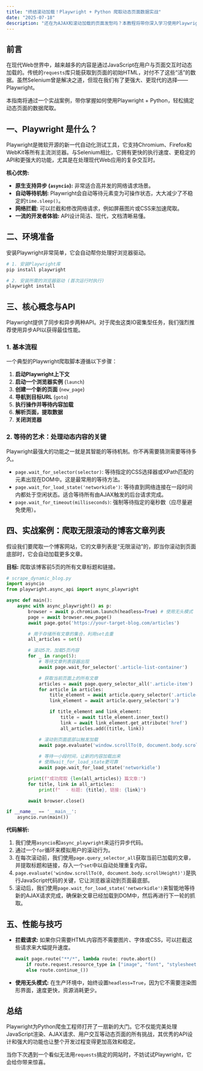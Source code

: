 ```yaml
---
title: "终结滚动加载！Playwright + Python 爬取动态页面数据实战"
date: "2025-07-18"
description: "还在为AJAX和滚动加载的页面发愁吗？本教程将带你深入学习使用Playwright和Python，通过实战案例，掌握如何精准地等待元素、模拟用户交互，并高效地从动态Web页面中提取数据，让你的爬虫能力提升一个台阶。"
---
```


## 前言

在现代Web世界中，越来越多的内容是通过JavaScript在用户与页面交互时动态加载的。传统的`requests`库只能获取到页面的初始HTML，对付不了这些“活”的数据。虽然Selenium曾是解决之道，但现在我们有了更强大、更现代的选择——Playwright。

本指南将通过一个实战案例，带你掌握如何使用Playwright + Python，轻松搞定动态页面的数据爬取。

## 一、Playwright 是什么？

Playwright是微软开源的新一代自动化测试工具，它支持Chromium、Firefox和WebKit等所有主流浏览器。与Selenium相比，它拥有更快的执行速度、更稳定的API和更强大的功能，尤其是在处理现代Web应用的复杂交互时。

**核心优势:**

*   **原生支持异步 (`asyncio`):** 非常适合高并发的网络请求场景。
*   **自动等待机制:** Playwright会自动等待元素变为可操作状态，大大减少了不稳定的`time.sleep()`。
*   **网络拦截:** 可以拦截和修改网络请求，例如屏蔽图片或CSS来加速爬取。
*   **一流的开发者体验:** API设计简洁、现代，文档清晰易懂。

## 二、环境准备

安装Playwright非常简单，它会自动帮你处理好浏览器驱动。

```bash
# 1. 安装Playwright库
pip install playwright

# 2. 安装所需的浏览器驱动 (首次运行时执行)
playwright install
```

## 三、核心概念与API

Playwright提供了同步和异步两种API。对于爬虫这类IO密集型任务，我们强烈推荐使用异步API以获得最佳性能。

### 1. 基本流程

一个典型的Playwright爬取脚本遵循以下步骤：

1.  **启动Playwright上下文**
2.  **启动一个浏览器实例** (`launch`)
3.  **创建一个新的页面** (`new_page`)
4.  **导航到目标URL** (`goto`)
5.  **执行操作并等待内容加载**
6.  **解析页面，提取数据**
7.  **关闭浏览器**

### 2. 等待的艺术：处理动态内容的关键

Playwright最强大的功能之一就是其智能的等待机制。你不再需要猜测需要等待多久。

*   `page.wait_for_selector(selector)`: 等待指定的CSS选择器或XPath匹配的元素出现在DOM中。这是最常用的等待方法。
*   `page.wait_for_load_state('networkidle')`: 等待直到网络连接在一段时间内都处于空闲状态。适合等待所有由AJAX触发的后台请求完成。
*   `page.wait_for_timeout(milliseconds)`: 强制等待指定的毫秒数（应尽量避免使用）。

## 四、实战案例：爬取无限滚动的博客文章列表

假设我们要爬取一个博客网站，它的文章列表是“无限滚动”的，即当你滚动到页面底部时，它会自动加载更多文章。

**目标:** 爬取该博客前5页的所有文章标题和链接。

```python
# scrape_dynamic_blog.py
import asyncio
from playwright.async_api import async_playwright

async def main():
    async with async_playwright() as p:
        browser = await p.chromium.launch(headless=True) # 使用无头模式
        page = await browser.new_page()
        await page.goto('https://your-target-blog.com/articles')

        # 用于存储所有文章的集合，利用set去重
        all_articles = set()

        # 滚动5次，加载5页内容
        for _ in range(5):
            # 等待文章列表容器出现
            await page.wait_for_selector('.article-list-container')

            # 获取当前页面上的所有文章
            articles = await page.query_selector_all('.article-item')
            for article in articles:
                title_element = await article.query_selector('.article-title')
                link_element = await article.query_selector('a')

                if title_element and link_element:
                    title = await title_element.inner_text()
                    link = await link_element.get_attribute('href')
                    all_articles.add((title, link))

            # 滚动到页面底部以触发加载
            await page.evaluate('window.scrollTo(0, document.body.scrollHeight)')
            
            # 等待一小段时间，让新的内容加载出来
            # 使用wait_for_load_state更可靠
            await page.wait_for_load_state('networkidle')

        print(f"成功爬取 {len(all_articles)} 篇文章:")
        for title, link in all_articles:
            print(f"  - 标题: {title}, 链接: {link}")

        await browser.close()

if __name__ == '__main__':
    asyncio.run(main())

```

**代码解析:**

1.  我们使用`asyncio`和`async_playwright`来运行异步代码。
2.  通过一个`for`循环来模拟用户的滚动行为。
3.  在每次滚动前，我们使用`page.query_selector_all`获取当前已加载的文章，并提取标题和链接，存入一个`set`中以自动处理重复内容。
4.  `page.evaluate('window.scrollTo(0, document.body.scrollHeight)')`是执行JavaScript代码的关键，它让浏览器滚动到页面最底部。
5.  滚动后，我们使用`page.wait_for_load_state('networkidle')`来智能地等待新的AJAX请求完成，确保新文章已经加载到DOM中，然后再进行下一轮的抓取。

## 五、性能与技巧

*   **拦截请求:** 如果你只需要HTML内容而不需要图片、字体或CSS，可以拦截这些请求来大幅提升速度。

    ```python
    await page.route("**/*", lambda route: route.abort() 
        if route.request.resource_type in ["image", "font", "stylesheet"] 
        else route.continue_())
    ```

*   **使用无头模式:** 在生产环境中，始终设置`headless=True`，因为它不需要渲染图形界面，速度更快，资源消耗更少。

## 总结

Playwright为Python爬虫工程师打开了一扇新的大门。它不仅能完美处理JavaScript渲染、AJAX请求、用户交互等动态页面的所有挑战，其优秀的API设计和强大的功能也让整个开发过程变得更加高效和稳定。

当你下次遇到一个看似无法用`requests`搞定的网站时，不妨试试Playwright，它会给你带来惊喜。
